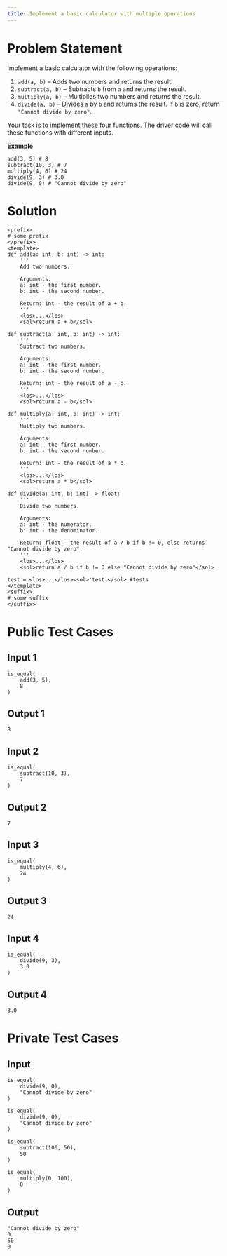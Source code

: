 ```yaml
---
title: Implement a basic calculator with multiple operations
---
```


# Problem Statement

Implement a basic calculator with the following operations:

1. `add(a, b)` – Adds two numbers and returns the result.
2. `subtract(a, b)` – Subtracts `b` from `a` and returns the result.
3. `multiply(a, b)` – Multiplies two numbers and returns the result.
4. `divide(a, b)` – Divides `a` by `b` and returns the result. If `b` is zero, return `"Cannot divide by zero"`.

Your task is to implement these four functions. The driver code will call these functions with different inputs.

**Example**
```
add(3, 5) # 8
subtract(10, 3) # 7
multiply(4, 6) # 24
divide(9, 3) # 3.0
divide(9, 0) # "Cannot divide by zero"
```

# Solution
```py3 test.py -r 'python test.py'
<prefix>
# some prefix   
</prefix>
<template>
def add(a: int, b: int) -> int:
    '''
    Add two numbers.

    Arguments:
    a: int - the first number.
    b: int - the second number.

    Return: int - the result of a + b.
    '''
    <los>...</los>
    <sol>return a + b</sol>
    
def subtract(a: int, b: int) -> int:
    '''
    Subtract two numbers.

    Arguments:
    a: int - the first number.
    b: int - the second number.

    Return: int - the result of a - b.
    '''
    <los>...</los>
    <sol>return a - b</sol>

def multiply(a: int, b: int) -> int:
    '''
    Multiply two numbers.

    Arguments:
    a: int - the first number.
    b: int - the second number.

    Return: int - the result of a * b.
    '''
    <los>...</los>
    <sol>return a * b</sol>

def divide(a: int, b: int) -> float:
    '''
    Divide two numbers.

    Arguments:
    a: int - the numerator.
    b: int - the denominator.

    Return: float - the result of a / b if b != 0, else returns "Cannot divide by zero".
    '''
    <los>...</los>
    <sol>return a / b if b != 0 else "Cannot divide by zero"</sol>
    
test = <los>...</los><sol>'test'</sol> #tests
</template>
<suffix>
# some suffix
</suffix>
```

# Public Test Cases

## Input 1
```
is_equal(
    add(3, 5),
    8
)
```

## Output 1
```
8
```

## Input 2
```
is_equal(
    subtract(10, 3),
    7
)
```

## Output 2
```
7
```

## Input 3
```
is_equal(
    multiply(4, 6),
    24
)
```

## Output 3
```
24
```

## Input 4
```
is_equal(
    divide(9, 3),
    3.0
)
```

## Output 4
```
3.0
```

# Private Test Cases

## Input
```
is_equal(
    divide(9, 0),
    "Cannot divide by zero"
)

is_equal(
    divide(9, 0),
    "Cannot divide by zero"
)

is_equal(
    subtract(100, 50),
    50
)

is_equal(
    multiply(0, 100),
    0
)
```

## Output
```
"Cannot divide by zero"
0
50
0
```
